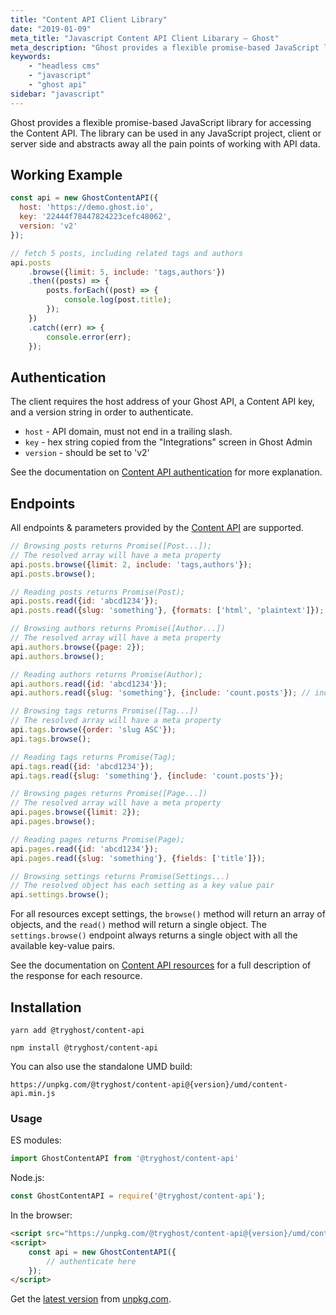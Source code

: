 ```yaml
---
title: "Content API Client Library"
date: "2019-01-09"
meta_title: "Javascript Content API Client Libarary – Ghost"
meta_description: "Ghost provides a flexible promise-based JavaScript library for accessing the Content API which can be used in any JavaScript project. Read more on Ghost Docs 👉"
keywords:
    - "headless cms"
    - "javascript"
    - "ghost api"
sidebar: "javascript"
---
```



Ghost provides a flexible promise-based JavaScript library for accessing the Content API. The library can be used in any JavaScript project, client or server side and abstracts away all the pain points of working with API data.

## Working Example

```javascript
const api = new GhostContentAPI({
  host: 'https://demo.ghost.io',
  key: '22444f78447824223cefc48062',
  version: 'v2'
});

// fetch 5 posts, including related tags and authors
api.posts
    .browse({limit: 5, include: 'tags,authors'})
    .then((posts) => {
        posts.forEach((post) => {
            console.log(post.title);
        });
    })
    .catch((err) => {
        console.error(err);
    });
```

## Authentication

The client requires the host address of your Ghost API, a Content API key, and a version string in order to authenticate.

- `host` - API domain, must not end in a trailing slash.
- `key` - hex string copied from the "Integrations" screen in Ghost Admin
- `version` - should be set to 'v2'

See the documentation on [Content API authentication](/api/content/#authentication) for more explanation.

## Endpoints

All endpoints & parameters provided by the [Content API](/api/content/) are supported.

```javascript
// Browsing posts returns Promise([Post...]);
// The resolved array will have a meta property
api.posts.browse({limit: 2, include: 'tags,authors'});
api.posts.browse();

// Reading posts returns Promise(Post);
api.posts.read({id: 'abcd1234'});
api.posts.read({slug: 'something'}, {formats: ['html', 'plaintext']});

// Browsing authors returns Promise([Author...])
// The resolved array will have a meta property
api.authors.browse({page: 2});
api.authors.browse();

// Reading authors returns Promise(Author);
api.authors.read({id: 'abcd1234'});
api.authors.read({slug: 'something'}, {include: 'count.posts'}); // include can be array for any of these

// Browsing tags returns Promise([Tag...])
// The resolved array will have a meta property
api.tags.browse({order: 'slug ASC'});
api.tags.browse();

// Reading tags returns Promise(Tag);
api.tags.read({id: 'abcd1234'});
api.tags.read({slug: 'something'}, {include: 'count.posts'});

// Browsing pages returns Promise([Page...])
// The resolved array will have a meta property
api.pages.browse({limit: 2});
api.pages.browse();

// Reading pages returns Promise(Page);
api.pages.read({id: 'abcd1234'});
api.pages.read({slug: 'something'}, {fields: ['title']});

// Browsing settings returns Promise(Settings...)
// The resolved object has each setting as a key value pair
api.settings.browse();
```

For all resources except settings, the `browse()` method will return an array of objects, and the `read()` method will return a single object. The `settings.browse()` endpoint always returns a single object with all the available key-value pairs.

See the documentation on [Content API resources](/api/content/#resources) for a full description of the response for each resource.

## Installation

`yarn add @tryghost/content-api`

`npm install @tryghost/content-api`

You can also use the standalone UMD build:

`https://unpkg.com/@tryghost/content-api@{version}/umd/content-api.min.js`

### Usage

ES modules:

```javascript
import GhostContentAPI from '@tryghost/content-api'
```

Node.js:

```javascript
const GhostContentAPI = require('@tryghost/content-api');
```

In the browser:

```html
<script src="https://unpkg.com/@tryghost/content-api@{version}/umd/content-api.min.js"></script>
<script>
    const api = new GhostContentAPI({
        // authenticate here
    });
</script>
```

Get the [latest version](https://unpkg.com/@tryghost/content-api) from [unpkg.com](https://unpkg.com).
